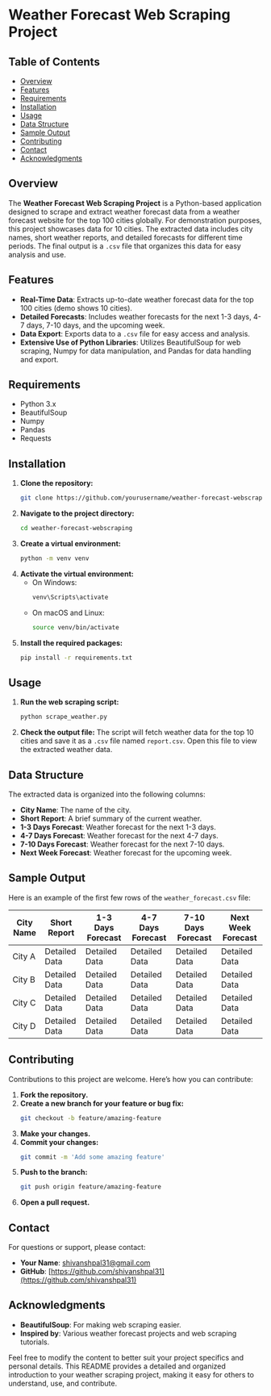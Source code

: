 # Weather Forecast Web Scraping Project

## Table of Contents
- [Overview](#overview)
- [Features](#features)
- [Requirements](#requirements)
- [Installation](#installation)
- [Usage](#usage)
- [Data Structure](#data-structure)
- [Sample Output](#sample-output)
- [Contributing](#contributing)
- [Contact](#contact)
- [Acknowledgments](#acknowledgments)

## Overview
The **Weather Forecast Web Scraping Project** is a Python-based application designed to scrape and extract weather forecast data from a weather forecast website for the top 100 cities globally. For demonstration purposes, this project showcases data for 10 cities. The extracted data includes city names, short weather reports, and detailed forecasts for different time periods. The final output is a `.csv` file that organizes this data for easy analysis and use.

## Features
- **Real-Time Data**: Extracts up-to-date weather forecast data for the top 100 cities (demo shows 10 cities).
- **Detailed Forecasts**: Includes weather forecasts for the next 1-3 days, 4-7 days, 7-10 days, and the upcoming week.
- **Data Export**: Exports data to a `.csv` file for easy access and analysis.
- **Extensive Use of Python Libraries**: Utilizes BeautifulSoup for web scraping, Numpy for data manipulation, and Pandas for data handling and export.

## Requirements
- Python 3.x
- BeautifulSoup
- Numpy
- Pandas
- Requests

## Installation
1. **Clone the repository:**
    ```bash
    git clone https://github.com/yourusername/weather-forecast-webscraping.git
    ```
2. **Navigate to the project directory:**
    ```bash
    cd weather-forecast-webscraping
    ```
3. **Create a virtual environment:**
    ```bash
    python -m venv venv
    ```
4. **Activate the virtual environment:**
    - On Windows:
      ```bash
      venv\Scripts\activate
      ```
    - On macOS and Linux:
      ```bash
      source venv/bin/activate
      ```
5. **Install the required packages:**
    ```bash
    pip install -r requirements.txt
    ```

## Usage
1. **Run the web scraping script:**
    ```bash
    python scrape_weather.py
    ```
2. **Check the output file:**
    The script will fetch weather data for the top 10 cities and save it as a `.csv` file named `report.csv`. Open this file to view the extracted weather data.

## Data Structure
The extracted data is organized into the following columns:

- **City Name**: The name of the city.
- **Short Report**: A brief summary of the current weather.
- **1-3 Days Forecast**: Weather forecast for the next 1-3 days.
- **4-7 Days Forecast**: Weather forecast for the next 4-7 days.
- **7-10 Days Forecast**: Weather forecast for the next 7-10 days.
- **Next Week Forecast**: Weather forecast for the upcoming week.

## Sample Output
Here is an example of the first few rows of the `weather_forecast.csv` file:

| City Name | Short Report | 1-3 Days Forecast | 4-7 Days Forecast | 7-10 Days Forecast | Next Week Forecast |
|-----------|--------------|-------------------|-------------------|--------------------|--------------------|
| City A    | Detailed Data| Detailed Data     | Detailed Data     | Detailed Data      | Detailed Data      |
| City B    | Detailed Data| Detailed Data     | Detailed Data     | Detailed Data      | Detailed Data      |
| City C    | Detailed Data| Detailed Data     | Detailed Data     | Detailed Data      | Detailed Data      |
| City D    | Detailed Data| Detailed Data     | Detailed Data     | Detailed Data      | Detailed Data      |

## Contributing
Contributions to this project are welcome. Here’s how you can contribute:

1. **Fork the repository.**
2. **Create a new branch for your feature or bug fix:**
    ```bash
    git checkout -b feature/amazing-feature
    ```
3. **Make your changes.**
4. **Commit your changes:**
    ```bash
    git commit -m 'Add some amazing feature'
    ```
5. **Push to the branch:**
    ```bash
    git push origin feature/amazing-feature
    ```
6. **Open a pull request.**

## Contact
For questions or support, please contact:

- **Your Name**: [shivanshpal31@gmail.com](mailto:shivanshpal31@gmail.com)
- **GitHub**: [https://github.com/shivanshpal31](https://github.com/shivanshpal31)

## Acknowledgments
- **BeautifulSoup**: For making web scraping easier.
- **Inspired by**: Various weather forecast projects and web scraping tutorials.

Feel free to modify the content to better suit your project specifics and personal details. This README provides a detailed and organized introduction to your weather scraping project, making it easy for others to understand, use, and contribute.
